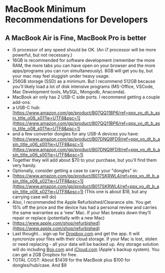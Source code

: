# MacBook Minimum Recommendations for Developers

## A MacBook Air is Fine, MacBook Pro is better

-   i5 processor of any speed should be OK. (An i7 processor will be more powerful, but not necessary.)
-   16GB is recommended for software development (remember the more RAM, the more tabs you can have open on your browser and the more apps/programs you can run simultaneously). 8GB will get you by, but your mac may feel sluggish under heavy usage.
-   256GB storage (SSD) as a minimum. But I recommend 512GB because you'll likely load a lot of disk intensive programs (MS-Office, VSCode, Mac Development tools, MySQL, Mongodb, Anaconda).
-   MacBook air only has 2 USB-C side ports. I recommend getting a couple add-ons:
-   a USB-C hub: [https://www.amazon.com/gp/product/B07QQ11BP6/ref=ppx_yo_dt_b_asin_title_o08_s01?ie=UTF8&psc=1](https://www.amazon.com/gp/product/B07QQ11BP6/ref=ppx_yo_dt_b_asin_title_o08_s01?ie=UTF8&psc=1)
-   and a few converter dongles for any USB-A devices you have: [https://www.amazon.com/gp/product/B07DNQ9FD9/ref=ppx_yo_dt_b_asin_title_o06_s00?ie=UTF8&psc=1](https://www.amazon.com/gp/product/B07DNQ9FD9/ref=ppx_yo_dt_b_asin_title_o06_s00?ie=UTF8&psc=1)
-   Together they will add about $70 to your purchase, but you'll find them very handy.
-   Optionally, consider getting a case to carry your "dongles" in:
-   [https://www.amazon.com/gp/product/B017SKRWL4/ref=ppx_yo_dt_b_asin_title_o08_s02?ie=UTF8&psc=1](https://www.amazon.com/gp/product/B017SKRWL4/ref=ppx_yo_dt_b_asin_title_o08_s02?ie=UTF8&psc=1) (This one is about $18, but any carrying case will do)
-   Also, I recommended the Apple Refurbished/Clearance site. You get 15% off the price and the device has had a personal review and carries the same warrantee as a ‘new’ Mac. If your Mac breaks down they’ll repair or replace (potentially with a new Mac)
-   [https://www.apple.com/shop/refurbished](https://www.apple.com/shop/refurbished)
-   Last thought... sign up for [Dropbox.com](http://dropbox.com/) and get the app. It will syncronize your files with their cloud storage. If your Mac is lost, stolen or need replacing - all your data will be backed up. Any storage solution will do including [Box.com](http://box.com/) and [iCloud.com](http://icloud.com/) (Apple's backup system). You can get a 2GB Dropbox for free.
- TOTAL COST: About $1439 for the MacBook plus $100 for dongles/hub/case. And $9
<!--stackedit_data:
eyJoaXN0b3J5IjpbLTE0MjM5OTc1NDIsMzIxMjgyOTM3XX0=
-->